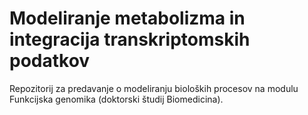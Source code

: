 # Modeliranje metabolizma in integracija transkriptomskih podatkov
Repozitorij za predavanje o modeliranju bioloških procesov na modulu Funkcijska genomika (doktorski študij Biomedicina).

